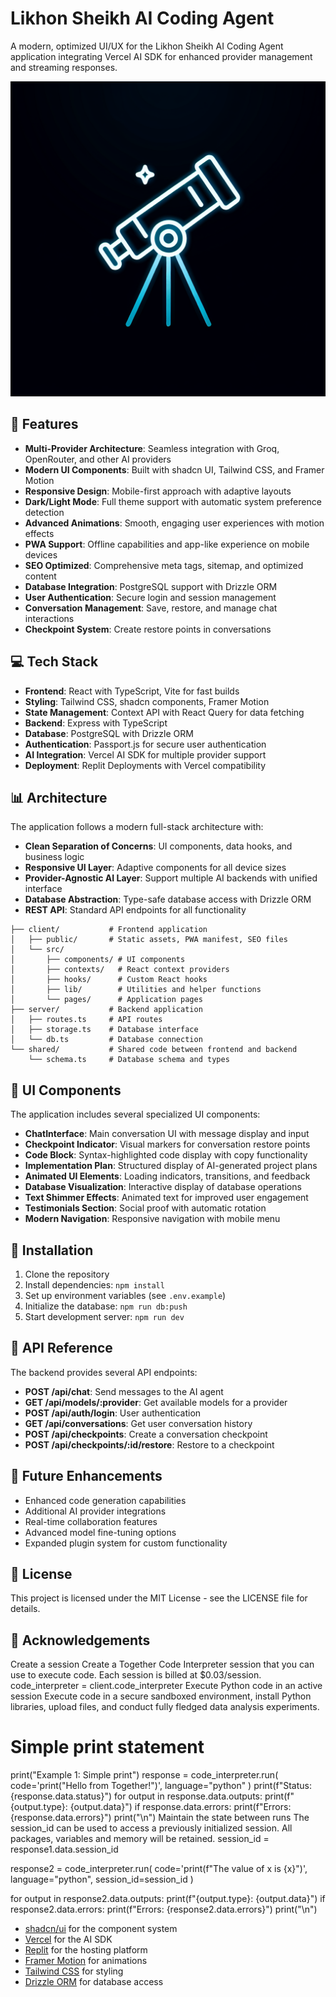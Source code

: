 # Likhon Sheikh AI Coding Agent

A modern, optimized UI/UX for the Likhon Sheikh AI Coding Agent application integrating Vercel AI SDK for enhanced provider management and streaming responses.

![Likhon Sheikh AI Coding Agent](generated-icon.png)

## 🚀 Features

- **Multi-Provider Architecture**: Seamless integration with Groq, OpenRouter, and other AI providers
- **Modern UI Components**: Built with shadcn UI, Tailwind CSS, and Framer Motion
- **Responsive Design**: Mobile-first approach with adaptive layouts
- **Dark/Light Mode**: Full theme support with automatic system preference detection
- **Advanced Animations**: Smooth, engaging user experiences with motion effects
- **PWA Support**: Offline capabilities and app-like experience on mobile devices
- **SEO Optimized**: Comprehensive meta tags, sitemap, and optimized content
- **Database Integration**: PostgreSQL support with Drizzle ORM
- **User Authentication**: Secure login and session management
- **Conversation Management**: Save, restore, and manage chat interactions
- **Checkpoint System**: Create restore points in conversations

## 💻 Tech Stack

- **Frontend**: React with TypeScript, Vite for fast builds
- **Styling**: Tailwind CSS, shadcn components, Framer Motion
- **State Management**: Context API with React Query for data fetching
- **Backend**: Express with TypeScript
- **Database**: PostgreSQL with Drizzle ORM
- **Authentication**: Passport.js for secure user authentication
- **AI Integration**: Vercel AI SDK for multiple provider support
- **Deployment**: Replit Deployments with Vercel compatibility

## 📊 Architecture

The application follows a modern full-stack architecture with:

- **Clean Separation of Concerns**: UI components, data hooks, and business logic
- **Responsive UI Layer**: Adaptive components for all device sizes
- **Provider-Agnostic AI Layer**: Support multiple AI backends with unified interface
- **Database Abstraction**: Type-safe database access with Drizzle ORM
- **REST API**: Standard API endpoints for all functionality

```
├── client/           # Frontend application
│   ├── public/       # Static assets, PWA manifest, SEO files
│   └── src/
│       ├── components/ # UI components
│       ├── contexts/   # React context providers
│       ├── hooks/      # Custom React hooks
│       ├── lib/        # Utilities and helper functions
│       └── pages/      # Application pages
├── server/           # Backend application
│   ├── routes.ts     # API routes
│   ├── storage.ts    # Database interface
│   └── db.ts         # Database connection
└── shared/           # Shared code between frontend and backend
    └── schema.ts     # Database schema and types
```

## 📱 UI Components

The application includes several specialized UI components:

- **ChatInterface**: Main conversation UI with message display and input
- **Checkpoint Indicator**: Visual markers for conversation restore points
- **Code Block**: Syntax-highlighted code display with copy functionality
- **Implementation Plan**: Structured display of AI-generated project plans
- **Animated UI Elements**: Loading indicators, transitions, and feedback
- **Database Visualization**: Interactive display of database operations
- **Text Shimmer Effects**: Animated text for improved user engagement
- **Testimonials Section**: Social proof with automatic rotation
- **Modern Navigation**: Responsive navigation with mobile menu

## 🔧 Installation

1. Clone the repository
2. Install dependencies: `npm install`
3. Set up environment variables (see `.env.example`)
4. Initialize the database: `npm run db:push`
5. Start development server: `npm run dev`

## 📝 API Reference

The backend provides several API endpoints:

- **POST /api/chat**: Send messages to the AI agent
- **GET /api/models/:provider**: Get available models for a provider
- **POST /api/auth/login**: User authentication
- **GET /api/conversations**: Get user conversation history
- **POST /api/checkpoints**: Create a conversation checkpoint
- **POST /api/checkpoints/:id/restore**: Restore to a checkpoint

## 🎯 Future Enhancements

- Enhanced code generation capabilities
- Additional AI provider integrations
- Real-time collaboration features
- Advanced model fine-tuning options
- Expanded plugin system for custom functionality

## 📄 License

This project is licensed under the MIT License - see the LICENSE file for details.

## 🙏 Acknowledgements
Create a session
Create a Together Code Interpreter session that you can use to execute code. Each session is billed at $0.03/session.
code_interpreter = client.code_interpreter
Execute Python code in an active session
Execute code in a secure sandboxed environment, install Python libraries, upload files, and conduct fully fledged data analysis experiments.
# Simple print statement
print("Example 1: Simple print")
response = code_interpreter.run(
    code='print("Hello from Together!")',
    language="python"
)
print(f"Status: {response.data.status}")
for output in response.data.outputs:
    print(f"{output.type}: {output.data}")
if response.data.errors:
    print(f"Errors: {response.data.errors}")
print("\n")
Maintain the state between runs
The session_id can be used to access a previously initialized session. All packages, variables and memory will be retained.
session_id = response1.data.session_id

response2 = code_interpreter.run(
    code='print(f"The value of x is {x}")',
    language="python",
    session_id=session_id
)

for output in response2.data.outputs:
    print(f"{output.type}: {output.data}")
if response2.data.errors:
    print(f"Errors: {response2.data.errors}")
print("\n")

- [shadcn/ui](https://ui.shadcn.com/) for the component system
- [Vercel](https://vercel.com/) for the AI SDK
- [Replit](https://replit.com/) for the hosting platform
- [Framer Motion](https://www.framer.com/motion/) for animations
- [Tailwind CSS](https://tailwindcss.com/) for styling
- [Drizzle ORM](https://orm.drizzle.team/) for database access
